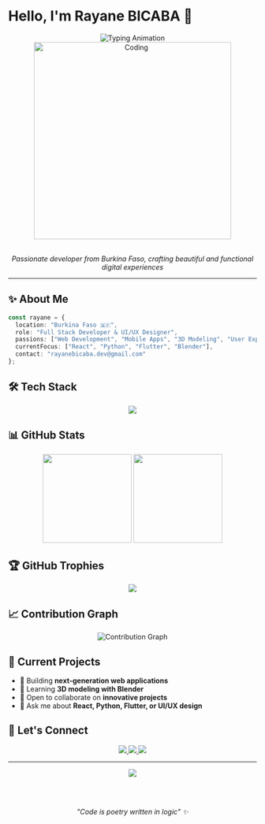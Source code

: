 # Hello, I'm Rayane BICABA 👋

<div align="center">
  <img src="https://readme-typing-svg.herokuapp.com?font=Inter&weight=500&size=22&duration=3000&pause=1000&color=667EEA&center=true&vCenter=true&width=500&lines=Full+Stack+Developer;UI%2FUX+Designer;Mobile+App+Developer" alt="Typing Animation" />
</div>

<div align="center">
  <img src="https://media.giphy.com/media/qgQUggAC3Pfv687qPC/giphy.gif" width="400" alt="Coding" />
</div>

<br>

<p align="center">
  <em>Passionate developer from Burkina Faso, crafting beautiful and functional digital experiences</em>
</p>

---

## ✨ About Me

```typescript
const rayane = {
  location: "Burkina Faso 🇧🇫",
  role: "Full Stack Developer & UI/UX Designer",
  passions: ["Web Development", "Mobile Apps", "3D Modeling", "User Experience"],
  currentFocus: ["React", "Python", "Flutter", "Blender"],
  contact: "rayanebicaba.dev@gmail.com"
};
```

## 🛠 Tech Stack

<p align="center">
  <img src="https://skillicons.dev/icons?i=react,typescript,python,flutter,nodejs,tailwind,figma,blender,unity,git&theme=dark" />
</p>

## 📊 GitHub Stats

<div align="center">
  <img height="180em" src="https://github-readme-stats.vercel.app/api?username=RayaneBICABA&show_icons=true&theme=tokyonight&hide_border=true&count_private=true" />
  <img height="180em" src="https://github-readme-stats.vercel.app/api/top-langs/?username=RayaneBICABA&layout=compact&theme=tokyonight&hide_border=true" />
</div>

## 🏆 GitHub Trophies

<div align="center">
  <img src="https://github-profile-trophy.vercel.app/?username=RayaneBICABA&theme=tokyonight&no-frame=true&no-bg=false&margin-w=4&row=2" />
</div>

## 📈 Contribution Graph

<div align="center">
  <img src="https://github-readme-activity-graph.vercel.app/graph?username=RayaneBICABA&theme=tokyo-night&hide_border=true&area=true&custom_title=Rayane's%20Coding%20Journey" alt="Contribution Graph" />
</div>

## 🎯 Current Projects

- 🔭 Building **next-generation web applications**
- 🌱 Learning **3D modeling with Blender**
- 👯 Open to collaborate on **innovative projects**
- 💬 Ask me about **React, Python, Flutter, or UI/UX design**

## 🤝 Let's Connect

<p align="center">
  <a href="mailto:rayanebicaba.dev@gmail.com">
    <img src="https://img.shields.io/badge/Email-667EEA?style=for-the-badge&logo=gmail&logoColor=white" />
  </a>
  <a href="https://linkedin.com/in/rayanebicaba">
    <img src="https://img.shields.io/badge/LinkedIn-667EEA?style=for-the-badge&logo=linkedin&logoColor=white" />
  </a>
  <a href="https://github.com/RayaneBICABA">
    <img src="https://img.shields.io/badge/GitHub-667EEA?style=for-the-badge&logo=github&logoColor=white" />
  </a>
</p>

---

<div align="center">
  <img src="https://komarev.com/ghpvc/?username=RayaneBICABA&style=flat-square&color=667EEA" />
  
  <br><br>
  
  <em>"Code is poetry written in logic" ✨</em>
</div>
